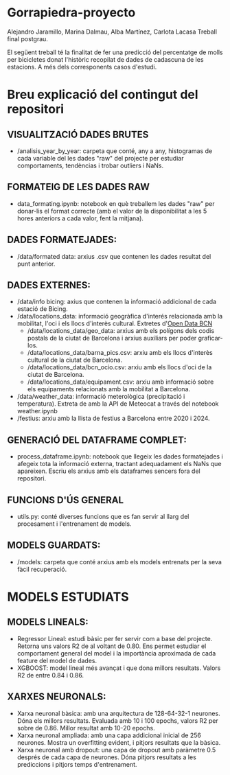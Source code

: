 # Gorrapiedra-proyecto
Alejandro Jaramillo, Marina Dalmau, Alba Martínez, Carlota Lacasa
Treball final postgrau.

El següent treball té la finalitat de fer una predicció del percentatge de molls per bicicletes donat l'històric recopilat de dades de cadascuna de les estacions. A més dels corresponents casos d'estudi.

# Breu explicació del contingut del repositori

## VISUALITZACIÓ DADES BRUTES
- /analisis_year_by_year: carpeta que conté, any a any, histogramas de cada variable del les dades "raw" del projecte per estudiar comportaments, tendèncias i trobar outliers i NaNs.

## FORMATEIG DE LES DADES RAW
- data_formating.ipynb: notebook en què treballem les dades "raw" per donar-lis el format correcte (amb el valor de la disponibilitat a les 5 hores anteriors a cada valor, fent la mitjana).

## DADES FORMATEJADES:
- /data/formated data: arxius .csv que contenen les dades resultat del punt anterior.

## DADES EXTERNES:
- /data/info bicing: axius que contenen la informació addicional de cada estació de Bicing.
- /data/locations_data: informació geogràfica d'interés relacionada amb la mobilitat, l'oci i els llocs d'interès cultural. Extretes d'[Open Data BCN](https://opendata-ajuntament.barcelona.cat/es/)
    - /data/locations_data/geo_data: arxius amb els polígons dels codis postals de la ciutat de Barcelona i arxius auxiliars per poder graficar-los.
    - /data/locations_data/barna_pics.csv: arxiu amb els llocs d'interès cultural de la ciutat de Barcelona.
    - /data/locations_data/bcn_ocio.csv: arxiu amb els llocs d'oci de la ciutat de Barcelona.
    - /data/locations_data/equipament.csv: arxiu amb informació sobre els equipaments relacionats amb la mobilitat a Barcelona.
- /data/weather_data: informació meterològica (precipitació i temperatura). Extreta de amb la API de Meteocat a través del notebook weather.ipynb
- /festius: arxiu amb la llista de festius a Barcelona entre 2020 i 2024.

## GENERACIÓ DEL DATAFRAME COMPLET:
- process_dataframe.ipynb: notebook que llegeix les dades formatejades i afegeix tota la informació externa, tractant adequadament els NaNs que apareixen. Escriu els arxius amb els dataframes sencers fora del repositori.

## FUNCIONS D'ÚS GENERAL
- utils.py: conté diverses funcions que es fan servir al llarg del procesament i l'entrenament de models.

## MODELS GUARDATS:
- /models: carpeta que conté arxius amb els models entrenats per la seva fàcil recuperació.

# MODELS ESTUDIATS

## MODELS LINEALS:
- Regressor Lineal: estudi bàsic per fer servir com a base del projecte. Retorna uns valors R2 de al voltant de 0.80. Ens permet estudiar el comportament general del model i la importància aproximada de cada feature del model de dades.
- XGBOOST: model lineal més avançat i que dona millors resultats. Valors R2 de entre 0.84 i 0.86.

## XARXES NEURONALS:
- Xarxa neuronal bàsica: amb una arquitectura de 128-64-32-1 neurones. Dóna els millors resultats. Evaluada amb 10 i 100 epochs, valors R2 per sobre de 0.86. Millor resultat amb 10-20 epochs.
- Xarxa neuronal ampliada: amb una capa addicional inicial de 256 neurones. Mostra un overfitting evident, i pitjors resultats que la bàsica.
- Xarxa neuronal amb dropout: una capa de dropout amb paràmetre 0.5 després de cada capa de neurones. Dóna pitjors resultats a les prediccions i pitjors temps d'entrenament.

